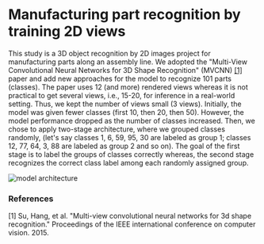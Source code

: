 # Manufacturing part recognition by training 2D views

This study is a 3D object recognition by 2D images project for manufacturing parts along an assembly line. We adopted the "Multi-View Convolutional Neural Networks for 3D Shape Recognition" (MVCNN) [[1]](#1) paper and add new approaches for the model to recognize 101 parts (classes). The paper uses 12 (and more) rendered views whereas it is not practical to get several views, i.e., 15-20, for inference in a real-world setting. Thus, we kept the number of views small (3 views). Initially, the model was given fewer classes (first 10, then 20, then 50). However, the model performance dropped as the number of classes increased. Then, we chose to apply two-stage architecture, where we grouped classes randomly, (let's say classes 1, 6, 59, 95, 30 are labeled as group 1; classes 12, 77, 64, 3, 88 are labeled as group 2 and so on). The goal of the first stage is to label the groups of classes correctly whereas, the second stage recognizes the correct class label among each randomly assigned group.

![model architecture](https://user-images.githubusercontent.com/7215154/181904515-1cab3b5f-1b85-4456-82c3-7fdb41319bfa.svg)



### References
<a id="1">[1]</a> 
Su, Hang, et al. "Multi-view convolutional neural networks for 3d shape recognition." Proceedings of the IEEE international conference on computer vision. 2015.
